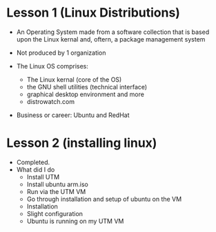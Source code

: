 # Lesson 1 (Linux Distributions)

- An Operating System made from a software collection that is based upon the Linux kernal and, oftern, a package management system

- Not produced by 1 organization

- The Linux OS comprises:
    - The Linux kernal (core of the OS)
    - the GNU shell utilities (technical interface)
    - graphical desktop environment and more
    - distrowatch.com

- Business or career: Ubuntu and RedHat

# Lesson 2 (installing linux)

- Completed.
- What did I do
    - Install UTM
    - Install ubuntu arm.iso
    - Run via the UTM VM
    - Go through installation and setup of ubuntu on the VM
    - Installation
    - Slight configuration 
    - Ubuntu is running on my UTM VM